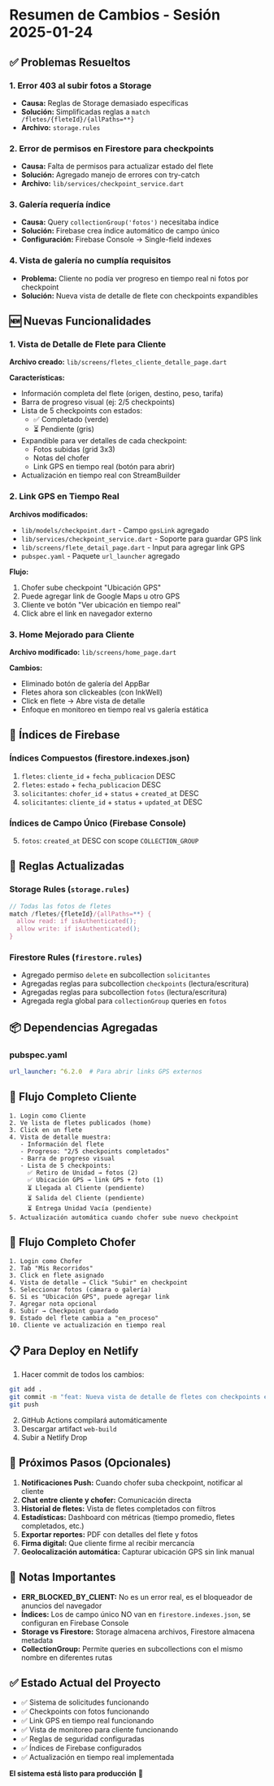 # Resumen de Cambios - Sesión 2025-01-24

## ✅ Problemas Resueltos

### 1. Error 403 al subir fotos a Storage
- **Causa:** Reglas de Storage demasiado específicas
- **Solución:** Simplificadas reglas a `match /fletes/{fleteId}/{allPaths=**}`
- **Archivo:** `storage.rules`

### 2. Error de permisos en Firestore para checkpoints
- **Causa:** Falta de permisos para actualizar estado del flete
- **Solución:** Agregado manejo de errores con try-catch
- **Archivo:** `lib/services/checkpoint_service.dart`

### 3. Galería requería índice
- **Causa:** Query `collectionGroup('fotos')` necesitaba índice
- **Solución:** Firebase crea índice automático de campo único
- **Configuración:** Firebase Console → Single-field indexes

### 4. Vista de galería no cumplía requisitos
- **Problema:** Cliente no podía ver progreso en tiempo real ni fotos por checkpoint
- **Solución:** Nueva vista de detalle de flete con checkpoints expandibles

## 🆕 Nuevas Funcionalidades

### 1. Vista de Detalle de Flete para Cliente
**Archivo creado:** `lib/screens/fletes_cliente_detalle_page.dart`

**Características:**
- Información completa del flete (origen, destino, peso, tarifa)
- Barra de progreso visual (ej: 2/5 checkpoints)
- Lista de 5 checkpoints con estados:
  - ✅ Completado (verde)
  - ⏳ Pendiente (gris)
- Expandible para ver detalles de cada checkpoint:
  - Fotos subidas (grid 3x3)
  - Notas del chofer
  - Link GPS en tiempo real (botón para abrir)
- Actualización en tiempo real con StreamBuilder

### 2. Link GPS en Tiempo Real
**Archivos modificados:**
- `lib/models/checkpoint.dart` - Campo `gpsLink` agregado
- `lib/services/checkpoint_service.dart` - Soporte para guardar GPS link
- `lib/screens/flete_detail_page.dart` - Input para agregar link GPS
- `pubspec.yaml` - Paquete `url_launcher` agregado

**Flujo:**
1. Chofer sube checkpoint "Ubicación GPS"
2. Puede agregar link de Google Maps u otro GPS
3. Cliente ve botón "Ver ubicación en tiempo real"
4. Click abre el link en navegador externo

### 3. Home Mejorado para Cliente
**Archivo modificado:** `lib/screens/home_page.dart`

**Cambios:**
- Eliminado botón de galería del AppBar
- Fletes ahora son clickeables (con InkWell)
- Click en flete → Abre vista de detalle
- Enfoque en monitoreo en tiempo real vs galería estática

## 📝 Índices de Firebase

### Índices Compuestos (firestore.indexes.json)
1. `fletes`: `cliente_id` + `fecha_publicacion` DESC
2. `fletes`: `estado` + `fecha_publicacion` DESC
3. `solicitantes`: `chofer_id` + `status` + `created_at` DESC
4. `solicitantes`: `cliente_id` + `status` + `updated_at` DESC

### Índices de Campo Único (Firebase Console)
5. `fotos`: `created_at` DESC con scope `COLLECTION_GROUP`

## 🔐 Reglas Actualizadas

### Storage Rules (`storage.rules`)
```javascript
// Todas las fotos de fletes
match /fletes/{fleteId}/{allPaths=**} {
  allow read: if isAuthenticated();
  allow write: if isAuthenticated();
}
```

### Firestore Rules (`firestore.rules`)
- Agregado permiso `delete` en subcollection `solicitantes`
- Agregadas reglas para subcollection `checkpoints` (lectura/escritura)
- Agregadas reglas para subcollection `fotos` (lectura/escritura)
- Agregada regla global para `collectionGroup` queries en `fotos`

## 📦 Dependencias Agregadas

### pubspec.yaml
```yaml
url_launcher: ^6.2.0  # Para abrir links GPS externos
```

## 🔄 Flujo Completo Cliente

```
1. Login como Cliente
2. Ve lista de fletes publicados (home)
3. Click en un flete
4. Vista de detalle muestra:
   - Información del flete
   - Progreso: "2/5 checkpoints completados"
   - Barra de progreso visual
   - Lista de 5 checkpoints:
     ✅ Retiro de Unidad → fotos (2)
     ✅ Ubicación GPS → link GPS + foto (1)
     ⏳ Llegada al Cliente (pendiente)
     ⏳ Salida del Cliente (pendiente)
     ⏳ Entrega Unidad Vacía (pendiente)
5. Actualización automática cuando chofer sube nuevo checkpoint
```

## 🔄 Flujo Completo Chofer

```
1. Login como Chofer
2. Tab "Mis Recorridos"
3. Click en flete asignado
4. Vista de detalle → Click "Subir" en checkpoint
5. Seleccionar fotos (cámara o galería)
6. Si es "Ubicación GPS", puede agregar link
7. Agregar nota opcional
8. Subir → Checkpoint guardado
9. Estado del flete cambia a "en_proceso"
10. Cliente ve actualización en tiempo real
```

## 📋 Para Deploy en Netlify

1. Hacer commit de todos los cambios:
```bash
git add .
git commit -m "feat: Nueva vista de detalle de fletes con checkpoints en tiempo real, link GPS y fotos por checkpoint"
git push
```

2. GitHub Actions compilará automáticamente
3. Descargar artifact `web-build`
4. Subir a Netlify Drop

## 🚀 Próximos Pasos (Opcionales)

1. **Notificaciones Push:** Cuando chofer suba checkpoint, notificar al cliente
2. **Chat entre cliente y chofer:** Comunicación directa
3. **Historial de fletes:** Vista de fletes completados con filtros
4. **Estadísticas:** Dashboard con métricas (tiempo promedio, fletes completados, etc.)
5. **Exportar reportes:** PDF con detalles del flete y fotos
6. **Firma digital:** Que cliente firme al recibir mercancía
7. **Geolocalización automática:** Capturar ubicación GPS sin link manual

## 📌 Notas Importantes

- **ERR_BLOCKED_BY_CLIENT:** No es un error real, es el bloqueador de anuncios del navegador
- **Índices:** Los de campo único NO van en `firestore.indexes.json`, se configuran en Firebase Console
- **Storage vs Firestore:** Storage almacena archivos, Firestore almacena metadata
- **CollectionGroup:** Permite queries en subcollections con el mismo nombre en diferentes rutas

## ✅ Estado Actual del Proyecto

- ✅ Sistema de solicitudes funcionando
- ✅ Checkpoints con fotos funcionando
- ✅ Link GPS en tiempo real funcionando
- ✅ Vista de monitoreo para cliente funcionando
- ✅ Reglas de seguridad configuradas
- ✅ Índices de Firebase configurados
- ✅ Actualización en tiempo real implementada

**El sistema está listo para producción** 🎉
